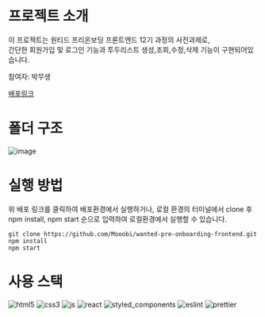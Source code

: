 # 프로젝트 소개

이 프로젝트는 원티드 프리온보딩 프론트엔드 12기 과정의 사전과제로,  
간단한 회원가입 및 로그인 기능과 투두리스트 생성,조회,수정,삭제 기능이 구현되어있습니다.

참여자: 박무생

[배포링크](https://wanted-pre-onboarding-frontend-blond.vercel.app)

# 폴더 구조

![image](https://github.com/Mooobi/wanted-pre-onboarding-frontend/assets/124570875/d870335e-8ed1-4519-90da-a071d6951f7a)

# 실행 방법

위 배포 링크를 클릭하여 배포환경에서 실행하거나,
로컬 환경의 터미널에서 clone 후 npm install, npm start 순으로 입력하여 로컬환경에서 실행할 수 있습니다.

```
git clone https://github.com/Mooobi/wanted-pre-onboarding-frontend.git
npm install
npm start
```

# 사용 스택

<img src='https://img.shields.io/badge/HTML5-E34F26?style=for-the-badge&logo=html5&logoColor=white' alt='html5' />
<img src='https://img.shields.io/badge/CSS3-1572B6?style=for-the-badge&logo=css3&logoColor=white' alt='css3' />
<img src='https://img.shields.io/badge/JavaScript-F7DF1E?style=for-the-badge&logo=JavaScript&logoColor=white' alt='js' />
<img src='https://img.shields.io/badge/React-20232A?style=for-the-badge&logo=react&logoColor=61DAFB' alt='react' />
<img src='https://img.shields.io/badge/styled--components-DB7093?style=for-the-badge&logo=styled-components&logoColor=white' alt='styled_components' />
<img src='https://img.shields.io/badge/eslint-3A33D1?style=for-the-badge&logo=eslint&logoColor=white' alt='eslint' />
<img src='https://img.shields.io/badge/prettier-1A2C34?style=for-the-badge&logo=prettier&logoColor=F7BA3E' alt='prettier' />
